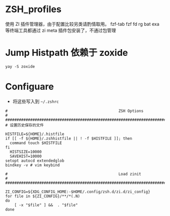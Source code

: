 # ZSH_profiles
使用 ZI 插件管理器，由于配置比较另类请酌情取用。
fzf-tab fzf fd rg bat exa 等终端工具都通过 zi meta 插件包安装了，不通过包管理

# Jump Histpath 依赖于 zoxide
`yay -S zoxide`

# Configuare
- 将这些写入到 `~/.zshrc`
```
#                                                 ZSH Options                                                #
##############################################################################################################
# 设置历史保存的文件

HISTFILE=${HOME}/.histfile
if [[ -f ${HOME}/.zshhistfile || ! -f $HISTFILE ]]; then
  command touch $HISTFILE
fi
  HISTSIZE=10000
  SAVEHIST=10000
setopt autocd extendedglob
bindkey -v # vim keybind

#                                                 Load zinit                                                 #
##############################################################################################################

ZI_CONFIG=${XDG_CONFIG_HOME:-$HOME/.config/zsh.d/zi.d/zi_config}
for file in ${ZI_CONFIG}/**/*(.N)
do
    [ -x "$file" ] &&  . "$file"
done
```
